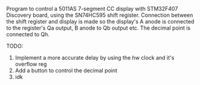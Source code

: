 Program to control a 5011AS 7-segment CC display with STM32F407 Discovery board, using the SN74HC595 shift register.
Connection between the shift register and display is made so the display's A anode is connected to the register's Qa output, B anode to Qb output etc.
The decimal point is connected to Qh.

TODO:
1. Implement a more accurate delay by using the hw clock and it's overflow reg
2. Add a button to control the decimal point
3. idk
